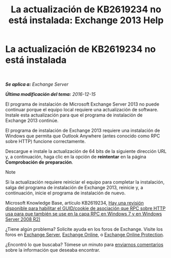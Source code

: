 ﻿---
title: 'La actualización de KB2619234 no está instalada: Exchange 2013 Help'
TOCTitle: La actualización de KB2619234 no está instalada
ms:assetid: d6734ca6-e443-4367-9eb7-0308aa87b9ff
ms:mtpsurl: https://technet.microsoft.com/es-es/library/ms.exch.setupreadiness.win7rpchttpassoccookieguidupdatenotinstalled(v=EXCHG.150)
ms:contentKeyID: 48268713
ms.date: 04/23/2018
mtps_version: v=EXCHG.150
ms.translationtype: HT
---

# La actualización de KB2619234 no está instalada

 

_**Se aplica a:** Exchange Server_

_**Última modificación del tema:** 2016-12-15_

El programa de instalación de Microsoft Exchange Server 2013 no puede continuar porque el equipo local requiere una actualización de software. Instale esta actualización para que el programa de instalación de Exchange 2013 continúe.

El programa de instalación de Exchange 2013 requiere una instalación de Windows que permita que Outlook Anywhere (antes conocido como RPC sobre HTTP) funcione correctamente.

Descargue e instale la actualización de 64 bits de la siguiente dirección URL y, a continuación, haga clic en la opción de **reintentar** en la página **Comprobación de preparación**.


> [!NOTE]
> Si la actualización requiere reiniciar el equipo para completar la instalación, salga del programa de instalación de Exchange&nbsp;2013, reinicie y, a continuación, inicie el programa de instalación de nuevo.



Microsoft Knowledge Base, artículo KB2619234, [Hay una revisión disponible para habilitar el GUID/cookie de asociación que RPC sobre HTTP usa para que también se use en la capa RPC en Windows 7 y en Windows Server 2008 R2)](https://go.microsoft.com/fwlink/?linkid=3052&kbid=2619234)

¿Tiene algún problema? Solicite ayuda en los foros de Exchange. Visite los foros en [Exchange Server](https://go.microsoft.com/fwlink/p/?linkid=60612), [Exchange Online](https://go.microsoft.com/fwlink/p/?linkid=267542), o [Exchange Online Protection](https://go.microsoft.com/fwlink/p/?linkid=285351).

¿Encontró lo que buscaba? Tómese un minuto para [enviarnos comentarios](mailto:exsetuphelpfeedback@microsoft.com?subject=exchange%202013%20setup%20help%20feedbac) sobre la información que deseaba encontrar.

